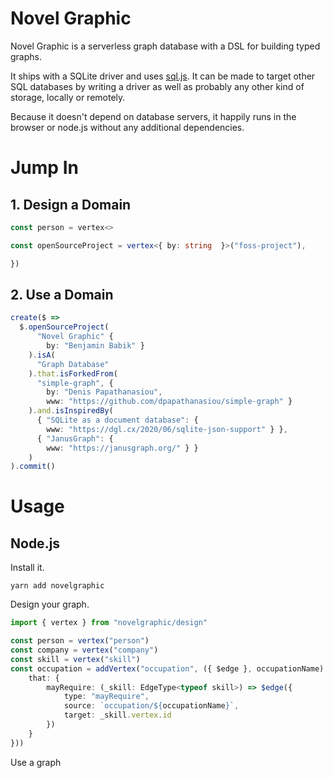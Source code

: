 # Novel Graphic

Novel Graphic is a serverless graph database with a DSL for building typed graphs.

It ships with a SQLite driver and uses [sql.js](https://github.com/sql-js/sql.js/). It can be made to target other SQL databases by writing a driver as well as probably any other kind of storage, locally or remotely.

Because it doesn't depend on database servers, it happily runs in the browser or node.js without any additional dependencies.

# Jump In

## 1. Design a Domain

```TypeScript
const person = vertex<>

const openSourceProject = vertex<{ by: string  }>("foss-project"),

})
```

## 2. Use a Domain

```TypeScript
create($ => 
  $.openSourceProject(
      "Novel Graphic" {
        by: "Benjamin Babik" }
    ).isA(
      "Graph Database"
    ).that.isForkedFrom(
      "simple-graph", { 
        by: "Denis Papathanasiou",
        www: "https://github.com/dpapathanasiou/simple-graph" }
    ).and.isInspiredBy(
      { "SQLite as a document database": { 
        www: "https://dgl.cx/2020/06/sqlite-json-support" } },
      { "JanusGraph": {
        www: "https://janusgraph.org/" } }
    )
).commit()
```

# Usage

## Node.js

Install it.

`yarn add novelgraphic`

Design your graph.

```TypeScript
import { vertex } from "novelgraphic/design"

const person = vertex("person")
const company = vertex("company")
const skill = vertex("skill")
const occupation = addVertex("occupation", ({ $edge }, occupationName) => ({
    that: {
        mayRequire: (_skill: EdgeType<typeof skill>) => $edge({
            type: "mayRequire",
            source: `occupation/${occupationName}`,
            target: _skill.vertex.id
        })
    }
}))
```

Use a graph